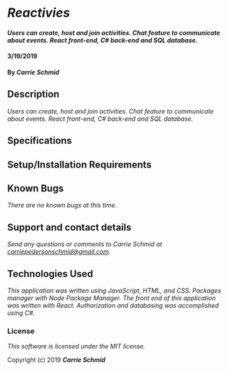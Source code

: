 # _Reactivies_

#### _Users can create, host and join activities. Chat feature to communicate about events. React front-end, C# back-end and SQL database._

#### 3/19/2019

#### By _**Carrie Schmid**_

## Description

_Users can create, host and join activities. Chat feature to communicate about events. React front-end, C# back-end and SQL database._

## Specifications



## Setup/Installation Requirements

## Known Bugs

_There are no known bugs at this time._

## Support and contact details

_Send any questions or comments to Carrie Schmid at carriepedersonschmid@gmail.com._

## Technologies Used

_This application was written using JavaScript, HTML, and CSS. Packages manager with Node Package Manager. The front end of this application was written with React. Authorization and databasing was accomplished using C#._

### License

*This software is licensed under the MIT license.*

Copyright (c) 2019 **_Carrie Schmid_**
